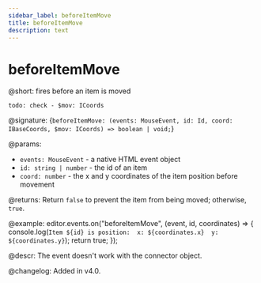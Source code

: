 ```yaml
---
sidebar_label: beforeItemMove
title: beforeItemMove
description: text
---
```


# beforeItemMove

@short: fires before an item is moved

`todo: check - $mov: ICoords`

@signature: {`beforeItemMove: (events: MouseEvent, id: Id, coord: IBaseCoords, $mov: ICoords) => boolean | void;`}

@params:
- `events: MouseEvent` - a native HTML event object
- `id: string | number` - the id of an item
- `coord: number` - the x and y coordinates of the item position before movement

@returns:
Return `false` to prevent the item from being moved; otherwise, `true`.

@example:
editor.events.on("beforeItemMove", (event, id, coordinates) => {
    console.log(`
        Item ${id} is position: 
            x: ${coordinates.x} 
            y: ${coordinates.y}
    `);
    return true;
});

@descr:
The event doesn't work with the connector object.

@changelog:
Added in v4.0.
